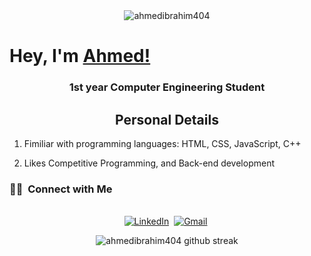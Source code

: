 <div align="center">
<img src="https://komarev.com/ghpvc/?username=ahmedibrahim404&label=Profile%20views&color=0e75b6&style=flat" alt="ahmedibrahim404" />
</div>

# Hey, I'm [Ahmed!](https://github.com/ahmedibrahim404)

<h3 align="center">1st year Computer Engineering Student</h3>
<h2 align="center">Personal Details</h2>
<p align="center">
  
1. Fimiliar with programming languages: HTML, CSS, JavaScript, C++ 
  
2. Likes Competitive Programming, and Back-end development
  
</p>

<h3> 🤝🏻 &nbsp;Connect with Me </h3>
<p align="center">
<br>
<a href="https://www.linkedin.com/in/ahmedibrahim404/"><img src="https://img.shields.io/badge/linkedin-%230077B5.svg?&style=for-the-badge&logo=linkedin&logoColor=white" alt="LinkedIn" /></a>&nbsp;
<a href="mailto:ahmed.ibr.hashim@gmail.com"><img src="https://img.shields.io/badge/gmail-%23D14836.svg?&style=for-the-badge&logo=gmail&logoColor=white" alt="Gmail"/></a>&nbsp;
</p>


<div align="center">

![ahmedibrahim404 github streak](https://github-readme-streak-stats.herokuapp.com/?user=ahmedibrahim404&theme=radical&include_all_commits=true&count_private=true)


</div>
